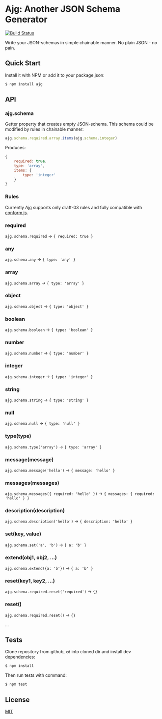 # Ajg: Another JSON Schema Generator

[![Build Status](https://travis-ci.org/2do2go/ajg.svg?branch=master)](https://travis-ci.org/2do2go/ajg)

Write your JSON-schemas in simple chainable manner. No plain JSON - no pain.


## Quick Start

Install it with NPM or add it to your package.json:

``` bash
$ npm install ajg
```


## API

### ajg.schema

Getter property that creates empty JSON-schema.
This schema could be modified by rules in chainable manner:

``` js
ajg.schema.required.array.items(ajg.schema.integer)
```

Produces:

``` js
{
    required: true,
    type: 'array',
    items: {
        type: 'integer'
    }
}
```


### Rules

Currently Ajg supports only draft-03 rules and fully compatible with [conform.js](https://github.com/okv/conform.js/).

### required

`ajg.schema.required` -> `{ required: true }`

### any

`ajg.schema.any` -> `{ type: 'any' }`

### array

`ajg.schema.array` -> `{ type: 'array' }`

### object

`ajg.schema.object` -> `{ type: 'object' }`

### boolean

`ajg.schema.boolean` -> `{ type: 'boolean' }`

### number

`ajg.schema.number` -> `{ type: 'number' }`

### integer

`ajg.schema.integer` -> `{ type: 'integer' }`

### string

`ajg.schema.string` -> `{ type: 'string' }`

### null

`ajg.schema.null` -> `{ type: 'null' }`

### type(type)

`ajg.schema.type('array')` -> `{ type: 'array' }`

### message(message)

`ajg.schema.message('hello')` -> `{ message: 'hello' }`

### messages(messages)

`ajg.schema.messages({ required: 'hello' })` -> `{ messages: { required: 'hello' } }`

### description(description)

`ajg.schema.description('hello')` -> `{ description: 'hello' }`

### set(key, value)

`ajg.schema.set('a', 'b')` -> `{ a: 'b' }`

### extend(obj1, obj2, ...)

`ajg.schema.extend({a: 'b'})` -> `{ a: 'b' }`

### reset(key1, key2, ...)

`ajg.schema.required.reset('required')` -> `{}`

### reset()

`ajg.schema.required.reset()` -> `{}`

...


## Tests

Clone repository from github, `cd` into cloned dir and install dev dependencies:

``` bash
$ npm install
```

Then run tests with command:

``` bash
$ npm test
```


## License

[MIT](./LICENSE)
